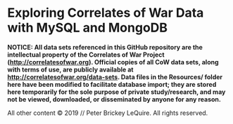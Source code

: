 # Exploring Correlates of War Data with MySQL and MongoDB

**NOTICE: All data sets referenced in this GitHub repository are the intellectual property of the Correlates of War Project (http://correlatesofwar.org). Official copies of all CoW data sets, along with terms of use, are publicly available at http://correlatesofwar.org/data-sets. Data files in the Resources/ folder here have been modified to facilitate database import; they are stored here temporarily for the sole purpose of private study/research, and may not be viewed, downloaded, or disseminated by anyone for any reason.**

All other content © 2019 // Peter Brickey LeQuire. All rights reserved.
